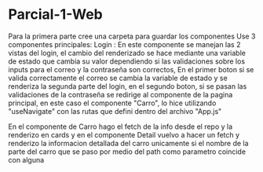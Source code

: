 # Parcial-1-Web
Para la primera parte cree una carpeta para guardar los componentes 
Use 3 componentes principales: 
Login : En este componente se manejan las 2 vistas del login,
el cambio del renderizado se hace mediante una variable de estado que cambia su valor dependiendo si las validaciones sobre los inputs para el correo y la contraseña son correctos,
En el primer boton si se valida correctamente el correo se cambia la variable de estado y se renderiza la segunda parte del login, en el segundo boton, si se pasan las validaciones 
de la contraseña se redirige al componente de la pagina principal, en este caso el componente "Carro", lo hice utilizando "useNavigate" con las rutas que defini dentro del archivo "App.js"

En el componente de Carro hago el fetch de la info desde el repo y la renderizo en cards y en el componente Detail vuelvo a hacer un fetch y renderizo la informacion detallada del carro unicamente 
si el nombre de la parte del carro que se paso por medio del path como parametro coincide con alguna
